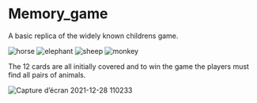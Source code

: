 # Memory_game
A basic replica of the widely known childrens game.


![horse](https://user-images.githubusercontent.com/28862912/147554451-3fb34241-a8b5-40f8-96bc-94915610d028.png)
![elephant](https://user-images.githubusercontent.com/28862912/147554456-00258bb5-d3cc-499c-ad0f-835c8ba7520b.png)
![sheep](https://user-images.githubusercontent.com/28862912/147554566-39d94cb5-2e26-48c8-95a8-30d374bf4466.png)
![monkey](https://user-images.githubusercontent.com/28862912/147554743-96aef60a-7dfb-474d-bd9b-c7b10d190f0c.png)

The 12 cards are all initially covered and to win the game the players must find all pairs of animals.


![Capture d’écran 2021-12-28 110233](https://user-images.githubusercontent.com/28862912/147554701-1fcc93ed-ec43-4277-ad7f-d2f675f2e479.png)

